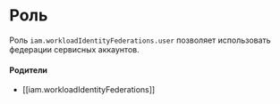 # Роль

Роль `iam.workloadIdentityFederations.user` позволяет использовать федерации сервисных аккаунтов.


#### Родители

- [[iam.workloadIdentityFederations]]
